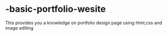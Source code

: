 # -basic-portfolio-wesite
This provides you a knowledge on portfolio design page using html,css and image editing
